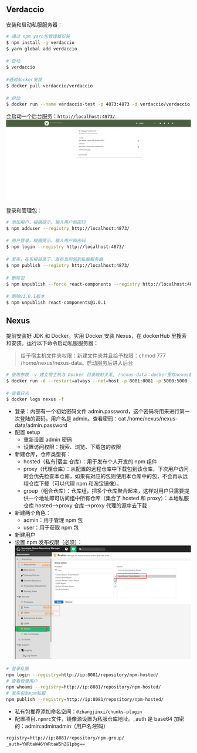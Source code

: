 ## Verdaccio

安装和启动私服服务器：

```bash
# 通过 npm yarn包管理器安装
$ npm install -g verdaccio
$ yarn global add verdaccio

# 启动
$ verdaccio

#通过docker安装
$ docker pull verdaccio/verdaccio

# 启动
$ docker run --name verdaccio-test -p 4873:4873 -d verdaccio/verdaccio
```

会启动一个后台服务：`http://localhost:4873/`
![alt text](image-12.png)

登录和管理包：

```bash
# 添加用户，根据提示，输入用户和密码
$ npm adduser --registry http://localhost:4873/

# 用户登录，根据提示，输入用户和密码
$ npm login --registry http://localhost:4873/

# 发布，在包根目录下，发布当前包到私服服务器
$ npm publish --registry http://localhost:4873/

# 删除包
$ npm unpublish --force react-components --registry http://localhost:4873/

# 删除v1.0.1版本
$ npm unpublish react-components@1.0.1
```

## Nexus

提前安装好 JDK 和 Docker。实用 Docker 安装 Nexus，在 dockerHub 里搜索和安装。运行以下命令启动私服服务器：

> 给予宿主机文件夹权限：新建文件夹并且给予权限：chmod 777 /home/nexus/nexus-data。启动服务后进入后台

```bash
# 使用参数 -v 建立宿主机与 Docker 目录映射关系, /nexus-data：docker里存nexus数据目录，所以将数据目录存放到宿主机/home/nexus-data
$ docker run -d --restart=always --net=host -p 8081:8081 -p 5000:5000 --name nexus -v /home/nexus/nexus-data:/nexus-data sonatype/nexus3

# 查看日志
$ docker logs nexus -f
```

- 登录：内部有一个初始密码文件 admin.password，这个密码将用来进行第一次登陆的密码，用户名是 admin。查看密码：cat /home/nexus/nexus-data/admin.password
- 配置 setup
  - 重新设置 admin 密码
  - 设置访问权限：搜索、浏览、下载包的权限
- 新建仓库，仓库类型有：
  - hosted（私有|宿主 仓库）：用于发布个人开发的 npm 组件
  - proxy（代理仓库）：从配置的远程仓库中下载包到该仓库，下次用户访问时会优先检查本仓库，如果有对应的包则使用本仓库中的包，不会再从远程仓库下载（可以代理 npm 和淘宝镜像）。
  - group（组合仓库）：仓库组，把多个仓库聚合起来，这样对用户只需要提供一个地址即可访问组中所有仓库（集合了 hosted 和 proxy）：本地私服仓库 hosted——>proxy 仓库——>proxy 代理的源中去下载
- 新建两个角色：
  - admin：用于管理 npm 包
  - user：用于获取 npm 包
- 新建用户
- 设置 npm 发布权限（必须）：
  ![alt text](image-13.png)

```bash
# 登录私服
npm login --registry=http://ip:8081/repository/npm-hosted/
# 查看登录用户
npm whoami --registry=http://ip:8081/repository/npm-hosted/
# 发布包到npm私服
npm publish --registry=http://ip:8081/repository/npm-hosted/
```

- 私有包推荐添加命名空间：`@zhangjinxi/chunks-plugin`
- 配置项目`.npmrc`文件，镜像源设置为私服仓库地址。\_auth 是 base64 加密的：admin:adminadmin（用户名:密码）

```txt
registry=http://ip:8081/repository/npm-group/
_auth=YWRtaW46YWRtaW5hZG1pbg==
```

